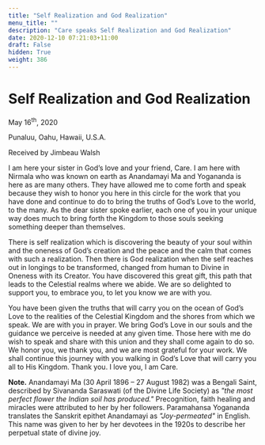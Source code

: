 ```yaml
---
title: "Self Realization and God Realization"
menu_title: ""
description: "Care speaks Self Realization and God Realization"
date: 2020-12-10 07:21:03+11:00
draft: False
hidden: True
weight: 386
---
```

# Self Realization and God Realization

May 16<sup>th</sup>, 2020

Punaluu, Oahu, Hawaii, U.S.A.

Received by Jimbeau Walsh



I am here your sister in God’s love and your friend, Care. I am here with Nirmala who was known on earth as Anandamayi Ma and Yogananda is here as are many others. They have allowed me to come forth and speak because they wish to honor you here in this circle for the work that you have done and continue to do to bring the truths of God’s Love to the world, to the many. As the dear sister spoke earlier, each one of you in your unique way does much to bring forth the Kingdom to those souls seeking something deeper than themselves. 

There is self realization which is discovering the beauty of your soul within and the oneness of God’s creation and the peace and the calm that comes with such a realization. Then there is God realization when the self reaches out in longings to be transformed, changed from human to Divine in Oneness with its Creator. You have discovered this great gift, this path that leads to the Celestial realms where we abide. We are so delighted to support you, to embrace you, to let you know we are with you. 

You have been given the truths that will carry you on the ocean of God’s Love to the realities of the Celestial Kingdom and the shores from which we speak. We are with you in prayer. We bring God’s Love in our souls and the guidance we perceive is needed at any given time. Those here with me do wish to speak and share with this union and they shall come again to do so. We honor you, we thank you, and we are most grateful for your work. We shall continue this journey with you walking in God’s Love that will carry you all to His Kingdom. Thank you. I love you, I am Care.

**Note.** Anandamayi Ma (30 April 1896 – 27 August 1982) was a Bengali Saint, described by Sivananda Saraswati (of the Divine Life Society) as *"the most perfect flower the Indian soil has produced."* Precognition, faith healing and miracles were attributed to her by her followers. Paramahansa Yogananda translates the Sanskrit epithet Anandamayi as *"Joy-permeated"* in English. This name was given to her by her devotees in the 1920s to describe her perpetual state of divine joy.